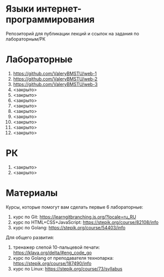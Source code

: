 # Языки интернет-программирования
Репозиторий для публикации лекций и ссылок на задания по лабораторным/РК
# Лабораторные
1. https://github.com/ValeryBMSTU/web-1
2. https://github.com/ValeryBMSTU/web-2
3. https://github.com/ValeryBMSTU/web-3
4. <закрыто>
5. <закрыто>
6. <закрыто>
7. <закрыто>
8. <закрыто>
9. <закрыто>
10. <закрыто>
11. <закрыто>
12. <закрыто>
# РК
1. <закрыто>
2. <закрыто>
# Материалы
Курсы, которые помогут вам сделать первые 6 лабораторные:
1. курс по Git: https://learngitbranching.js.org/?locale=ru_RU
2. курс по HTML+CSS+JavaScript: https://stepik.org/course/82108/info
3. курс по Golang: https://stepik.org/course/54403/info

Для общего развития:
1. тренажер слепой 10-пальцевой печати: https://klava.org/delta/#eng_code_go
2. курс по Golang от преподавателя технопарка: https://stepik.org/course/187490/info
3. курс по Linux: https://stepik.org/course/73/syllabus


